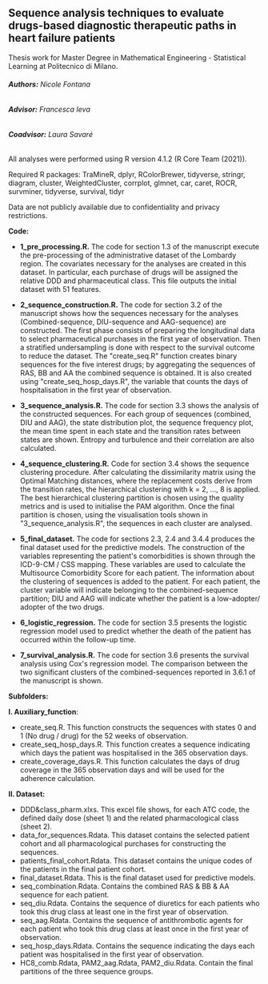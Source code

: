 ## Sequence analysis techniques to evaluate drugs-based diagnostic therapeutic paths in heart failure patients
Thesis work for Master Degree in Mathematical Engineering - Statistical Learning at Politecnico di Milano.

###### **Authors:** Nicole Fontana
###### **Advisor:** Francesca Ieva
###### **Coadvisor:** Laura Savaré

All analyses were performed using R version 4.1.2 (R Core Team (2021)).

Required R packages: TraMineR, dplyr, RColorBrewer, tidyverse, stringr, diagram, cluster, WeightedCluster, corrplot, glmnet, car, caret, ROCR,
survminer, tidyverse, survival, tidyr 

Data are not publicly available due to confidentiality and privacy restrictions.
 
**Code:**
*	**1_pre_processing.R.** The code for section 1.3 of the manuscript execute the pre-processing of the 	administrative dataset of the Lombardy region. The covariates necessary for the analyses are created in this 	     dataset. In particular, each purchase of drugs will be assigned the relative DDD and pharmaceutical class. This 	     file outputs the initial dataset with 51 features.

*	**2_sequence_construction.R.** The code for section 3.2 of the manuscript shows how the sequences necessary for the analyses (Combined-sequence, DIU-sequence and AAG-sequence) are constructed. The first phase consists of preparing the longitudinal data to select pharmaceutical purchases in the first year of observation. Then a stratified undersampling is done with respect to the survival outcome to reduce the dataset. The "create_seq.R" function creates binary sequences for the five interest drugs; by aggregating the sequences of RAS, BB and AA the combined sequence is obtained. It is also created using "create_seq_hosp_days.R", the variable that counts the days of hospitalisation in the first year of observation.

*	**3_sequence_analysis.R.** The code for section 3.3 shows the analysis of the constructed sequences. For   each group of sequences (combined, DIU and AAG), the state distribution plot, the sequence frequency plot, the mean time spent in each state and the transition rates between states are shown. Entropy and turbulence and their correlation are also calculated.

*	**4_sequence_clustering.R.** Code for section 3.4 shows the sequence clustering procedure. After calculating         the dissimilarity matrix using the Optimal Matching distances, where the replacement costs derive from the             transition rates, the hierarchical clustering with k = 2, ..., 8 is applied. The best hierarchical clustering           partition is chosen using the quality metrics and is used to initialise the PAM algorithm. Once the final               partition is chosen, using the visualisation tools shown in "3_sequence_analysis.R", the sequences in each             cluster are analysed.

*	**5_final_dataset.** The code for sections 2.3, 2.4 and 3.4.4 produces the final dataset used for the 	predictive models. The construction of the variables representing the patient's comorbidities is shown through the ICD-9-CM / CSS mapping. These variables are used to calculate the Multisource Comorbidity Score for each patient. The information about the clustering of sequences is added to the patient. For each patient, the cluster variable will indicate belonging to the combined-sequence partition; DIU and AAG will indicate whether the patient is a low-adopter/ adopter of the two drugs.

*	**6_logistic_regression.** The code for section 3.5 presents the logistic regression model used to predict 	      whether the death of the patient has occurred within the follow-up time.

*	**7_survival_analysis.R.** The code for section 3.6 presents the survival analysis using Cox's regression           model. The comparison between the two significant clusters of the combined-sequences reported in 3.6.1 of the           manuscript is shown.

**Subfolders:**

**I. Auxiliary_function**:
-	create_seq.R. This function constructs the sequences with states 0 and 1 (No drug / drug) for the 52 weeks of 	  observation.
- 	create_seq_hosp_days.R. This function creates a sequence indicating which days the patient was hospitalised 		in the 365 observation days.
- 	create_coverage_days.R. This function calculates the days of drug coverage in the 365 observation days and 	       will be used for the adherence calculation.

**II. Dataset:**
-	DDD&class_pharm.xlxs. This excel file shows, for each ATC code, the defined daily dose (sheet 1) and the 	     related pharmacological class (sheet 2).
-	data_for_sequences.Rdata. This dataset contains the selected patient cohort and all pharmacological purchases 	  for constructing the sequences.
- 	patients_final_cohort.Rdata. This dataset contains the unique codes of the patients in the final patient 	     cohort.
-	final_dataset.Rdata. This is the final dataset used for predictive models.
- 	seq_combination.Rdata. Contains the combined RAS & BB & AA sequence for each patient.
-	seq_diu.Rdata. Contains the sequence of diuretics for each patients who took         this drug class at least 	  one in the first year of observation.
- 	seq_aag.Rdata. Contains the sequence of antithrombotic agents for each patient who took this drug class at 	       least once in the first year of observation.
-	seq_hosp_days.Rdata. Contains the sequence indicating the days each    patient was hospitalised in the first 		 year of observation.
-	HC8_comb.Rdata, PAM2_aag.Rdata, PAM2_diu.Rdata. Contain the final partitions of the three sequence groups.


  


